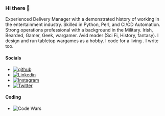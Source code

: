 ### Hi there 👋

Experienced Delivery Manager with a demonstrated history of working in the entertainment industry. Skilled in Python, Perl, and CI/CD Automation.  Strong operations professional with a background in the Military. Irish, Bearded, Gamer, Geek, wargamer. Avid reader (Sci Fi, History, fantasy). I design and run tabletop wargames as a hobby. I code for a living . I write too.

#### Socials
* [![github](https://img.shields.io/badge/GitHub-000000?style=for-the-badge&logo=GitHub&logoColor=white)](https://github.com/denisjackman)
* [![Linkedin](https://img.shields.io/badge/linkedin-0A88C2?style=for-the-badge&logo=Linkedin&logoColor=white)](https://www.linkedin.com/in/denisjackman/)
* [![Instagram](https://img.shields.io/badge/instagram-E4405F?style=for-the-badge&logo=Instagram&logoColor=white)](https://www.instagram.com/denisjackman/)
* [![Twitter](https://img.shields.io/badge/twitter-1DA1F2?style=for-the-badge&logo=Instagram&logoColor=white)](https://twitter.com/denisjackman)

#### Coding
* ![Code Wars](https://www.codewars.com/users/denisjackman/badges/large)



<!--

https://tapajyoti-bose.medium.com/beautify-your-github-profile-like-a-pro-2f7922895953

**denisjackman/denisjackman** is a ✨ _special_ ✨ repository because its `README.md` (this file) appears on your GitHub profile.

Here are some ideas to get you started:

- 🔭 I’m currently working on ...
- 🌱 I’m currently learning ...
- 👯 I’m looking to collaborate on ...
- 🤔 I’m looking for help with ...
- 💬 Ask me about ...
- 📫 How to reach me: ...
- 😄 Pronouns: ...
- ⚡ Fun fact: ...
-->
